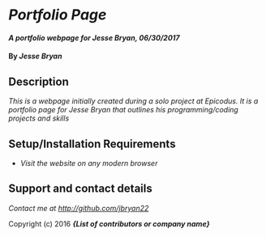 # _Portfolio Page_

#### _A portfolio webpage for Jesse Bryan, 06/30/2017_

#### By _**Jesse Bryan**_

## Description

_This is a webpage initially created during a solo project at Epicodus. It is a portfolio page for Jesse Bryan that outlines his programming/coding projects and skills_

## Setup/Installation Requirements

* _Visit the website on any modern browser_

## Support and contact details

_Contact me at http://github.com/jbryan22_

Copyright (c) 2016 **_{List of contributors or company name}_**
